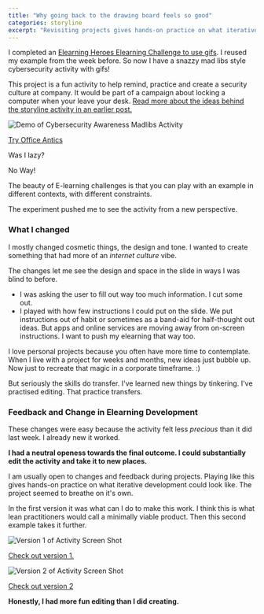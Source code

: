 ```yaml
---
title: "Why going back to the drawing board feels so good"
categories: storyline
excerpt: "Revisiting projects gives hands-on practice on what iterative development could look like. The project seemed to breathe on it's own."
---
```


I completed an [Elearning Heroes Elearning Challenge to use gifs](https://community.articulate.com/articles/using-animated-gifs-in-elearning). I reused my example from the week before. So now I have a snazzy mad libs style cybersecurity activity with gifs!

This project is a fun activity to help remind, practice and create a security culture at company. It would be part of a campaign about locking a computer when your leave your desk. [Read more about the ideas behind the storyline activity in an earlier post.](https://jessicagrosman.github.io/blog/storyline/challenge-passwords/)

![Demo of Cybersecurity Awareness Madlibs Activity](/blog/assets/gifs/officeantics.gif)

[Try Office Antics](http://jessicagrosman.ca/lock-your-pc/story_html5.html)


Was I lazy?

No Way!

The beauty of E-learning challenges is that you can play with an example in different contexts, with different constraints. 

The experiment pushed me to see the activity from a new perspective.

### What I changed

I mostly changed cosmetic things, the design and tone. I wanted to create something that had more of an *internet culture* vibe. 

The changes let me see the design and space in the slide in ways I was blind to before.

- I was asking the user to fill out way too much information. I cut some out.
- I played with how few instructions I could put on the slide. We put instructions out of habit or sometimes as a band-aid for half-thought out ideas. But apps and online services are moving away from on-screen instructions. I want to push my elearning that way too.

I love personal projects because you often have more time to contemplate. When I live with a project for weeks and months, new ideas just bubble up. Now just to recreate that magic in a corporate timeframe. :)

But seriously the skills do transfer. I've learned new things by tinkering. I've practised editing. That practice transfers.

### Feedback and Change in Elearning Development

These changes were easy because the activity felt less *precious* than it did last week. I already new it worked.

**I had a neutral openess towards the final outcome. I could substantially edit the activity and take it to new places.**

I am usually open to changes and feedback during projects. Playing like this gives hands-on practice on what iterative development could look like. The project seemed to breathe on it's own.

In the first version it was what can I do to make this work. I think this is what lean practitioners would call a minimally viable product. Then this second example takes it further.


![Version 1 of Activity Screen Shot](/blog/assets/images/officeantics1.png)

[Check out version 1.](http://jessicagrosman.ca/lock/story_html5.html)

![Version 2 of Activity Screen Shot](/blog/assets/images/officeantics2.png)

[Check out version 2](http://jessicagrosman.ca/lock-your-pc/story_html5.html)


**Honestly, I had more fun editing than I did creating.**

